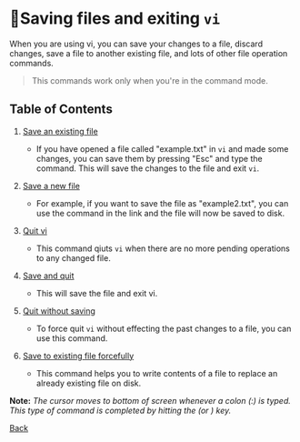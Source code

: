 # :floppy_disk:Saving files and exiting `vi`
When you are using vi, you can save your changes to a file, discard changes, save a file to another existing file, and lots of other file operation commands.
> This commands work only when you're in the command mode.

## Table of Contents

1. [Save an existing file](/vi/saving/save_current)
    - If you have opened a file called "example.txt" in `vi` and made some changes, you can save them by pressing "Esc" and type the command.
    This will save the changes to the file and exit `vi`.

2. [Save a new file](/vi/saving/save_new-file)
    - For example, if you want to save the file as "example2.txt", you can use the command in the link and the file will now be saved to disk.

3. [Quit vi](/vi/saving/quit_vi)
    - This command qiuts `vi` when there are no more pending operations to any changed file.

4. [Save and quit](/vi/saving/save_and_quit)
    - This will save the file and exit vi.

5. [Quit without saving](/vi/saving/quit_no-save)
    - To force quit `vi` without effecting the past changes to a file, you can use this command.

6. [Save to existing file forcefully](/vi/saving/save_to-existing-forcefully)
    - This command helps you to write contents of a file to replace an already existing file on disk.

**Note:** _The cursor moves to bottom of screen whenever a colon (:) is typed. This type of command is completed by hitting the <Return> (or <Enter>) key._ 

[Back](/..)